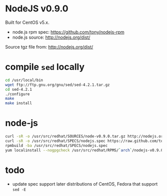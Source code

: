 # NodeJS v0.9.0

Built for CentOS v5.x.

* node.js rpm spec: https://github.com/tony/nodejs-rpm
* node.js source: http://nodejs.org/dist/

Source tgz file from: http://nodejs.org/dist/

# compile `sed` locally

```bash
cd /usr/local/bin
wget ftp://ftp.gnu.org/gnu/sed/sed-4.2.1.tar.gz
cd sed-4.2.1
./configure
make
make install
```

# node-js

```bash
curl -sR -o /usr/src/redhat/SOURCES/node-v0.9.0.tar.gz http://nodejs.org/dist/v0.9.0/node-v0.9.0.tar.gz
curl -sR -o /usr/src/redhat/SPECS/nodejs.spec https://raw.github.com/tony/nodejs-rpm/master/nodejs.spec
rpmbuild -ba /usr/src/redhat/SPECS/nodejs.spec
yum localinstall --nogpgcheck /usr/src/redhat/RPMS/`arch`/nodejs-v0.9.0.rpm
```

# todo

* update spec support later distributions of CentOS, Fedora that support `sed -E`